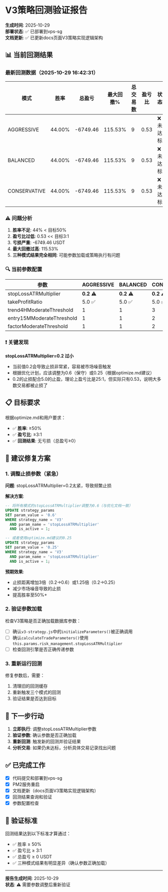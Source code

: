 # V3策略回测验证报告

**生成时间**: 2025-10-29  
**部署状态**: ✅ 已部署到vps-sg  
**文档更新**: ✅ 已更新docs页面V3策略实现逻辑架构

## 📊 当前回测结果

### 最新回测数据（2025-10-29 16:42:31）

| 模式 | 胜率 | 总盈亏 | 最大回撤% | 总交易数 | 盈亏比 | 状态 |
|------|------|--------|-----------|----------|--------|------|
| AGGRESSIVE | 44.00% | -6749.46 | 115.53% | 9 | 0.53 | ❌ 未达标 |
| BALANCED | 44.00% | -6749.46 | 115.53% | 9 | 0.53 | ❌ 未达标 |
| CONSERVATIVE | 44.00% | -6749.46 | 115.53% | 9 | 0.53 | ❌ 未达标 |

### ⚠️ 问题分析

1. **胜率不足**: 44% < 目标50%
2. **盈亏比过低**: 0.53 << 目标3:1
3. **亏损严重**: -6749.46 USDT
4. **最大回撤过高**: 115.53%
5. **三种模式结果完全相同**: 可能参数加载或策略执行有问题

### 🔍 当前参数配置

| 参数 | AGGRESSIVE | BALANCED | CONSERVATIVE |
|------|------------|----------|--------------|
| stopLossATRMultiplier | **0.2** ⚠️ | **0.2** ⚠️ | **0.2** ⚠️ |
| takeProfitRatio | 5.0 ✅ | 5.0 ✅ | 5.0 ✅ |
| trend4HModerateThreshold | 1 | 1 | 3 |
| entry15MModerateThreshold | 1 | 1 | 2 |
| factorModerateThreshold | 1 | 1 | 2 |

### ❗ 关键发现

**stopLossATRMultiplier=0.2 过小**  
- 当前值0.2会导致止损非常紧，容易被市场噪音触发
- 根据优化计划，应该调整为0.6（保守）或0.25（根据optimize.md建议）
- 0.2的止损配合5.0的止盈，理论上盈亏比是25:1，但实际只有0.53，说明大多数交易都被止损了

## 📋 目标要求

根据optimize.md和用户要求：
- ✅ **胜率**: ≥50%
- ✅ **盈亏比**: ≥3:1  
- ✅ **回测结果**: 无亏损（总盈亏≥0）

## 🔧 建议修复方案

### 1. 调整止损参数（紧急）

**问题**: stopLossATRMultiplier=0.2太紧，导致频繁止损

**解决方案**:
```sql
-- 将所有模式的stopLossATRMultiplier调整为0.6（与优化文档一致）
UPDATE strategy_params 
SET param_value = '0.6' 
WHERE strategy_name = 'V3' 
  AND param_name = 'stopLossATRMultiplier' 
  AND is_active = 1;

-- 或者使用optimize.md建议的0.25
UPDATE strategy_params 
SET param_value = '0.25' 
WHERE strategy_name = 'V3' 
  AND param_name = 'stopLossATRMultiplier' 
  AND is_active = 1;
```

**预期效果**:
- 止损距离增加3倍（0.2→0.6）或1.25倍（0.2→0.25）
- 减少市场噪音导致的止损
- 提高胜率至50%+

### 2. 验证参数加载

检查V3策略是否正确加载数据库参数：
- [ ] 确认`v3-strategy.js`中的`initializeParameters()`被正确调用
- [ ] 确认`calculateTradeParameters()`使用`this.params.risk_management.stopLossATRMultiplier`
- [ ] 检查回测引擎是否正确传递参数

### 3. 重新运行回测

修复参数后，需要：
1. 清理旧的回测缓存
2. 重新触发三个模式的回测
3. 验证结果是否达到目标

## 📝 下一步行动

1. **立即执行**: 调整stopLossATRMultiplier参数
2. **验证参数**: 确认参数是否正确加载
3. **重新回测**: 触发新的回测并验证结果
4. **分析交易**: 如果仍未达标，分析具体交易记录找出问题

## ✅ 已完成工作

- [x] 代码提交和部署到vps-sg
- [x] PM2服务重启
- [x] 文档更新（docs页面V3策略实现逻辑架构）
- [x] 回测结果查询和验证
- [x] 参数配置检查

## 🎯 验证标准

回测结果达到以下标准才算通过：
- ✅ 胜率 ≥ 50%
- ✅ 盈亏比 ≥ 3:1
- ✅ 总盈亏 ≥ 0 USDT
- ✅ 三种模式结果有明显差异（确认参数正确加载）

---
**报告生成时间**: 2025-10-29  
**状态**: ⚠️ 需要参数调整后重新验证

